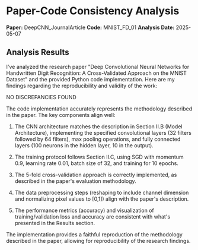 # Paper-Code Consistency Analysis

**Paper:** DeepCNN_JournalArticle
**Code:** MNIST_FD_01
**Analysis Date:** 2025-05-07

## Analysis Results

I've analyzed the research paper "Deep Convolutional Neural Networks for Handwritten Digit Recognition: A Cross-Validated Approach on the MNIST Dataset" and the provided Python code implementation. Here are my findings regarding the reproducibility and validity of the work:

NO DISCREPANCIES FOUND

The code implementation accurately represents the methodology described in the paper. The key components align well:

1. The CNN architecture matches the description in Section II.B (Model Architecture), implementing the specified convolutional layers (32 filters followed by 64 filters), max pooling operations, and fully connected layers (100 neurons in the hidden layer, 10 in the output).

2. The training protocol follows Section II.C, using SGD with momentum 0.9, learning rate 0.01, batch size of 32, and training for 10 epochs.

3. The 5-fold cross-validation approach is correctly implemented, as described in the paper's evaluation methodology.

4. The data preprocessing steps (reshaping to include channel dimension and normalizing pixel values to [0,1]) align with the paper's description.

5. The performance metrics (accuracy) and visualization of training/validation loss and accuracy are consistent with what's presented in the Results section.

The implementation provides a faithful reproduction of the methodology described in the paper, allowing for reproducibility of the research findings.